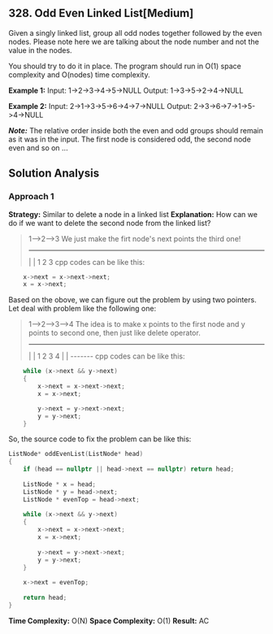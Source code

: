 ## 328. Odd Even Linked List[Medium]

Given a singly linked list, group all odd nodes together followed by the even nodes. Please note here we are talking about the node number and not the value in the nodes.

You should try to do it in place. The program should run in O(1) space complexity and O(nodes) time complexity.

**Example 1:**
Input: 1->2->3->4->5->NULL
Output: 1->3->5->2->4->NULL

**Example 2:**
Input: 2->1->3->5->6->4->7->NULL
Output: 2->3->6->7->1->5->4->NULL

***Note:***
The relative order inside both the even and odd groups should remain as it was in the input.
The first node is considered odd, the second node even and so on ...

## Solution Analysis
### Approach 1
**Strategy:** Similar to delete a node in a linked list
**Explanation:**
How can we do if we want to delete the second node from the linked list?
>   1-->2-->3
We just make the firt node's next points the third one!
>    _______
>   |       |
>   1   2   3
cpp codes can be like this:
```c++
    x->next = x->next->next;
    x = x->next;
```
Based on the obove, we can figure out the problem by using two pointers.
Let deal with problem like the following one:
> 1-->2-->3-->4
The idea is to make x points to the first node and y points to second one, then just like delete operator.
>  _______
> |       |
> 1   2   3   4 
>     |       |
>      -------
cpp codes can be like this:
```c++
    while (x->next && y->next)
    {
        x->next = x->next->next;
        x = x->next;

        y->next = y->next->next;
        y = y->next;
    }
```
So, the source code to fix the problem can be like this:
```c++
ListNode* oddEvenList(ListNode* head) 
{
    if (head == nullptr || head->next == nullptr) return head;
            
    ListNode * x = head;
    ListNode * y = head->next;
    ListNode * evenTop = head->next;
    
    while (x->next && y->next)
    {
        x->next = x->next->next;
        x = x->next;
        
        y->next = y->next->next;
        y = y->next;
    }
    
    x->next = evenTop;        
    
    return head;
}

```
**Time Complexity:** O(N)
**Space Complexity:** O(1)
**Result:** AC